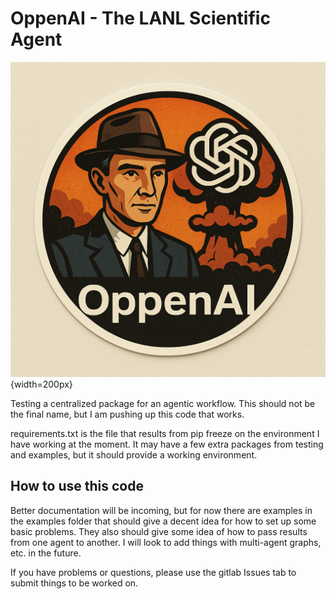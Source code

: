 # OppenAI - The LANL Scientific Agent

![OppenAI Logo](./logos/logo.png){width=200px}

Testing a centralized package for an agentic workflow. This should not be the final name, but I am pushing up this code that works. 

requirements.txt is the file that results from pip freeze on the environment I have working at the moment. 
It may have a few extra packages from testing and examples, but it should provide a working environment.

## How to use this code

Better documentation will be incoming, but for now there are examples in the examples folder that should give
a decent idea for how to set up some basic problems. They also should give some idea of how to pass results from
one agent to another. I will look to add things with multi-agent graphs, etc. in the future. 

If you have problems or questions, please use the gitlab Issues tab to submit things to be worked on.


